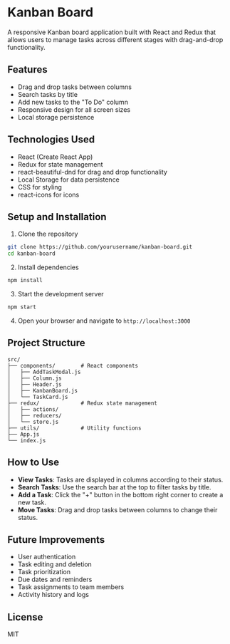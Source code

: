 # Kanban Board

A responsive Kanban board application built with React and Redux that allows users to manage tasks across different stages with drag-and-drop functionality.

## Features

- Drag and drop tasks between columns
- Search tasks by title
- Add new tasks to the "To Do" column
- Responsive design for all screen sizes
- Local storage persistence

## Technologies Used

- React (Create React App)
- Redux for state management
- react-beautiful-dnd for drag and drop functionality
- Local Storage for data persistence
- CSS for styling
- react-icons for icons

## Setup and Installation

1. Clone the repository
```bash
git clone https://github.com/yourusername/kanban-board.git
cd kanban-board
```

2. Install dependencies
```bash
npm install
```

3. Start the development server
```bash
npm start
```

4. Open your browser and navigate to `http://localhost:3000`

## Project Structure

```
src/
├── components/        # React components
│   ├── AddTaskModal.js
│   ├── Column.js
│   ├── Header.js
│   ├── KanbanBoard.js
│   └── TaskCard.js
├── redux/             # Redux state management
│   ├── actions/
│   ├── reducers/
│   └── store.js
├── utils/             # Utility functions
├── App.js
└── index.js
```

## How to Use

- **View Tasks**: Tasks are displayed in columns according to their status.
- **Search Tasks**: Use the search bar at the top to filter tasks by title.
- **Add a Task**: Click the "+" button in the bottom right corner to create a new task.
- **Move Tasks**: Drag and drop tasks between columns to change their status.

## Future Improvements

- User authentication
- Task editing and deletion
- Task prioritization
- Due dates and reminders
- Task assignments to team members
- Activity history and logs

## License

MIT
